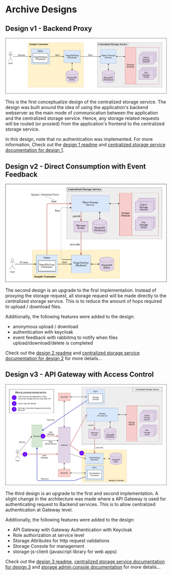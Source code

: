 # Archive Designs

## Design v1 - Backend Proxy

![design 1](../doc/architecture_design1.png)

This is the first conceptualize design of the centralized storage service. The design was built around the idea of using 
the application's backend webserver as the main mode of communication between the application and the centralized storage
service. Hence, any storage related requests will be routed (or proxied) from the application's frontend to the centralized
storage service. 

In this design, note that no authentication was implemented. For more information, Check out the [design 1 readme](design1)
and [centralized storage service documentation for design 1](design1/storage-service).

## Design v2 - Direct Consumption with Event Feedback

![design 1](../doc/architecture_design2.png) 

The second design is an upgrade to the first implementation. Instead of proxying the storage request, all storage request 
will be made directly to the centralized storage service. This is to reduce the amount of hops required to upload / download
files. 

Additionally, the following features were added to the design:
- anonymous upload / download
- authentication with keycloak
- event feedback with rabbitmq to notify when files upload/download/delete is completed

Check out the [design 2 readme](design2) and [centralized storage service documentation for design 2](design2/storage-service) 
for more details...

## Design v3 - API Gateway with Access Control

![design 3](../doc/architecture_design3b.png)

The third design is an upgrade to the first and second implementation. A slight change in the architecture was made where
a API Gateway is used for authenticating request to Backend services. This is to allow centralized authentication at Gateway
level. 

Additionally, the following features were added to the design:
- API Gateway with Gateway Authentication with Keycloak
- Role authorization at service level
- Storage Attributes for http request validations
- Storage Console for management
- storage-js-client (javascript library for web apps)

Check out the [design 3 readme](design3), [centralized storage service documentation for design 3](design3/storage-service)
and [storage admin console documentation](design3/storage-console) for more details...


